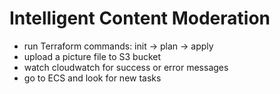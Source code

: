 # Intelligent Content Moderation
 
+ run Terraform commands: init -> plan -> apply <br>
+ upload a picture file to S3 bucket <br>
+ watch cloudwatch for success or error messages<br>
+ go to ECS and look for new tasks<br>
